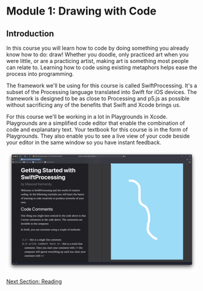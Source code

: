 # Module 1: Drawing with Code

## Introduction

In this course you will learn how to code by doing something you already know how to do: draw! Whether you doodle, only practiced art when you were little, or are a practicing artist, making art is something most people can relate to. Learning how to code using existing metaphors helps ease the process into programming.

The framework we'll be using for this course is called SwiftProcessing. It's a subset of the Processing language translated into Swift for iOS devices. The framework is designed to be as close to Processing and p5.js as possible without sacrificing any of the benefits that Swift and Xcode brings us.

For this course we'll be working in a lot in Playgrounds in Xcode. Playgrounds are a simplified code editor that enable the combination of code and explanatary text. Your textbook for this course is in the form of Playgrounds. They also enable you to see a live view of your code beside your editor in the same window so you have instant feedback.

![The Xcode Playground interface.](images/PlaygroundTextbook.png)

[Next Section: Reading](1_READING.md)

